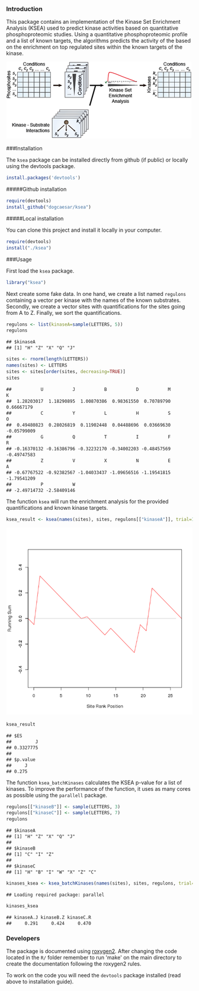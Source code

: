 ### Introduction

This package contains an implementation of the Kinase Set Enrichment Analysis (KSEA) used to predict kinase activities based on quantitative phosphoproteomic studies. Using a quantitative phosphoproteomic profile and a list of known targets, the algorithms predicts the activity of the based on the enrichment on top regulated sites within the known targets of the kinase.

![kinase](./kinase_GSEA.png)

###Installation

The `ksea` package can be installed directly from github (if public) or locally using the devtools package.


```r
install.packages('devtools')
```

#####Github installation


```r
require(devtools)
install_github("dogcaesar/ksea")
```

#####Local installation

You can clone this project and install it locally in your computer.


```r
require(devtools)
install("./ksea")
```

###Usage

First load the `ksea` package.


```r
library("ksea")
```

Next create some fake data. In one hand, we create a list named `regulons` containing a vector per kinase with the names of the known substrates. Secondly, we create a vector sites with quantifications for the sites going from A to Z. Finally, we sort the quantifications.


```r
regulons <- list(kinaseA=sample(LETTERS, 5))
regulons
```

```
## $kinaseA
## [1] "H" "Z" "X" "Q" "J"
```

```r
sites <- rnorm(length(LETTERS))
names(sites) <- LETTERS
sites <- sites[order(sites, decreasing=TRUE)]
sites
```

```
##           U           J           B           D           M           K 
##  1.28203017  1.18290895  1.00870386  0.98361550  0.70789790  0.66667179 
##           C           Y           L           H           S           O 
##  0.49480823  0.28026819  0.11902448  0.04488696  0.03669630 -0.05799009 
##           G           Q           T           I           F           R 
## -0.16370132 -0.16386796 -0.32232170 -0.34002203 -0.48457569 -0.49747583 
##           Z           V           X           N           E           A 
## -0.67767522 -0.92382567 -1.04033437 -1.09656516 -1.19541815 -1.79541209 
##           P           W 
## -2.49714732 -2.58409146
```

The function `ksea` will run the enrichment analysis for the provided quantifications and known kinase targets.


```r
ksea_result <- ksea(names(sites), sites, regulons[["kinaseA"]], trial=1000, significance = TRUE)
```

![plot of chunk ksea](figure/ksea-1.png) 

```r
ksea_result
```

```
## $ES
##         J 
## 0.3327775 
## 
## $p.value
##     J 
## 0.275
```

The function `ksea_batchKinases` calculates the KSEA p-value for a list of kinases. To improve the performance of the function, it uses as many cores as possible using the `parallell` package.


```r
regulons[["kinaseB"]] <- sample(LETTERS, 3)
regulons[["kinaseC"]] <- sample(LETTERS, 7)
regulons
```

```
## $kinaseA
## [1] "H" "Z" "X" "Q" "J"
## 
## $kinaseB
## [1] "C" "I" "Z"
## 
## $kinaseC
## [1] "H" "B" "I" "W" "X" "Z" "C"
```

```r
kinases_ksea <- ksea_batchKinases(names(sites), sites, regulons, trial=1000)
```

```
## Loading required package: parallel
```

```r
kinases_ksea
```

```
## kinaseA.J kinaseB.Z kinaseC.R 
##     0.291     0.424     0.470
```


### Developers

The package is documented using [roxygen2](http://cran.r-project.org/web/packages/roxygen2/index.html). After changing the code located in the `R/` folder remember to run 'make' on the main directory to create the documentation following the roxygen2 rules.

To work on the code you will need the `devtools` package installed (read above to installation guide).
